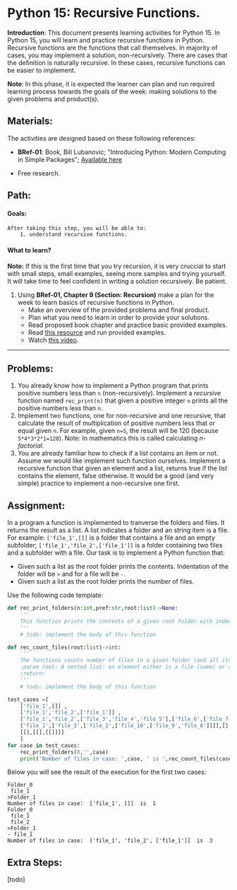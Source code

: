 # Python 15: Recursive Functions.

**Introduction**: This document presents learning activities for Python 15. In Python 15, you will learn and practice recursive functions in Python. Recursive functions are the functions that call themselves. In majority of cases, you may implement a solution, non-recursively. There are cases that the definition is naturally recursive. In these cases, recursive functions can be easier to implement.

**Note**: In this phase, it is expected the learner can plan and run required learning process towards the goals of the week: making solutions to the given problems and product(s).

## Materials:

The activities are designed based on these following references:

- **BRef-01**: Book, Bill Lubanovic; "Introducing Python: Modern Computing in Simple Packages"; [Available here](https://www.oreilly.com/library/view/introducing-python-2nd/9781492051374/) 

- Free research.


## Path:

#### Goals:

```
After taking this step, you will be able to:
	1. understand recursive functions.
```
#### What to learn?

**Note:** If this is the first time that you try recursion, it is very cruccial to start with small steps, small examples, seeing more samples and trying yourself. It will take time to feel confident in writing a solution recursively. Be patient.

1. Using **BRef-01, Chapter 9 (Section: Recursion)** make a plan for the week to learn basics of recursive functions in Python.
	- Make an overview of the provided problems and final product.
	- Plan what you need to learn in order to provide your solutions.
	- Read proposed book chapter and practice basic provided examples.
	- Read [this resource](https://www.pythontutorial.net/python-basics/python-recursive-functions/) and run provided examples.
	- Watch [this video](https://www.youtube.com/watch?v=m1Fjdnj_Mds). 

<hr>


## Problems:


1. You already know how to implement a Python program that prints positive numbers less than `n` (non-recursively). Implement a *recursive* function named `rec_print(n)` that given a positive integer `n` prints all the positive numbers less than `n`. 
2. Implement two functions, one for non-recursive and one recursive, that calculate the result of multiplication of positive numbers less that or equal given `n`. For example, given `n=5`, the result will be 120 (because `5*4*3*2*1=120`). Note: In mathematics this is called calculating *n-factorial*.
3. You are already familiar how to check if a list contains an item or not. Assume we would like implement such function ourselves. Implement a recursive function that given an element and a list, returns true if the list contains the element, false otherwise. It would be a good (and very simple) practice to implement a non-recursive one first. 

## Assignment:

In a program a function is implemented to tranverse the folders and files. It returns the result as a list. A list indicates a folder and an string item is a file. For example: `['file_1',[]]` is a folder that contains a file and an empty subfolder; `['file_1','file_2',['file_1']]` is a folder containing two files and a subfolder with a file.
Our task is to implement a Python function that:

- Given such a list as the root folder prints the contents. Indentation of the folder will be `>` and for a file will be `-`.
- Given such a list as the root folder prints the number of files. 

Use the following code template:

```python
def rec_print_folders(n:int,pref:str,root:list)->None:
    '''        
    This function prints the contents of a given root folder with indentations.
    '''
	# todo: implement the body of this function

def rec_count_files(root:list)->int:
	'''
	The functions counts number of files in a given folder (and all its sub-folders).
	:param root: A nested list: an element either is a file (name) or a list as a sub-folder.
	:return:
	'''
	# todo: implement the body of this function

test_cases =[
    ['file_1',[]] ,
    ['file_1','file_2',['file_1']] ,
    ['file_1','file_2',['file_3','file_4','file_5'],['file_6',['file_7','file_8'],['file_9'],'file_9',['file_10']],[]] ,
    ['file_1',['file_3',['file_2',['file_10',['file_9','file_8']]]],[] ],
    [[],[[],[[]]]] 
    ]
for case in test_cases:
    rec_print_folders(0,'',case)
    print('Number of files in case: ',case, ' is ',rec_count_files(case))
```
Below you will see the result of the execution for the first two cases:

```
Folder_0
 file_1
>Folder_1
Number of files in case:  ['file_1', []]  is  1
Folder_0
 file_1
 file_2
>Folder_1
- file_1
Number of files in case:  ['file_1', 'file_2', ['file_1']]  is  3
```
         


## Extra Steps:

[todo]